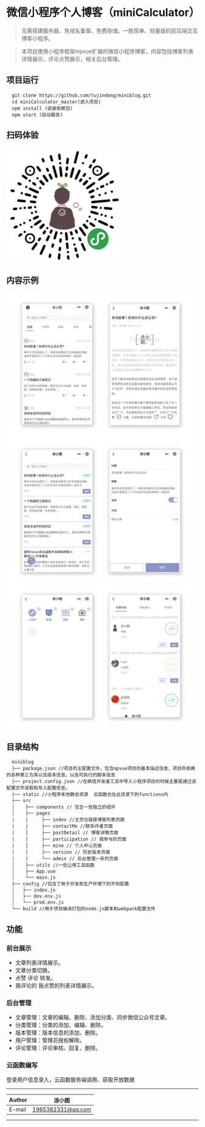 # 微信小程序个人博客（miniCalculator）

> 无需搭建服务器、免域名备案、免费存储。一款简单、轻量级的前后端交互博客小程序。

> 本项目使用小程序框架mpvue扩展的微信小程序博客，内容包括博客列表详情展示，评论点赞展示，相关后台管理。


## 项目运行

```
  git clone https://github.com/tujindong/miniblog.git
  cd miniCalculator_master(进入项目)
  npm install (安装依赖包)
  npm start (启动服务)
```

## 扫码体验
![小程序码](./static/example/qrcode.jpg)

## 内容示例
![列表详情](./static/example/list.jpeg)
![文章管理](./static/example/edit.jpeg)
![分类管理](./static/example/classify.jpeg)


## 目录结构
```
  miniblog
  ├── package.json //项目的主配置文件，包含mpvue项目的基本描述信息、项目所依赖的各种第三方库以及版本信息、以及可执行的脚本信息
  ├── project.config.json //在微信开发者工具中导入小程序项目的时候主要是通过该配置文件读取和写入配置信息。
  ├── static //小程序本地静态资源  云函数也在此目录下的functions内       
  ├── src
  |    ├── components // 包含一些独立的组件
  │    ├── pages
  |    │     ├── index //主页也就是博客列表页面
  |    │     ├── contactMe //联系作者页面
  |    │     ├── postDetail // 博客详情页面
  |    │     ├── participation // 我参与的页面
  |    │     ├── mine // 个人中心页面
  |    │     ├── version // 历史版本页面
  │    |     └── admin // 后台管理一系列页面
  │    ├── utils //一些公用工具函数
  │    ├── App.vue
  │    └── main.js
  ├── config //包含了用于开发和生产环境下的不同配置
  │   ├── index.js
  │   ├── dev.env.js
  │   └── prod.env.js
  └── build //用于项目编译打包的node.js脚本和webpack配置文件
```

## 功能

### 前台展示

- 文章列表详情展示。
- 文章分类切换。
- 点赞 评论 转发。
- 我评论的 我点赞的列表详情展示。

### 后台管理

- 文章管理：文章的编辑、删除、添加分类、同步微信公众号文章。
- 分类管理：分类的添加、编辑、删除。
- 版本管理：版本信息的添加、删除。
- 用户管理：管理员授权解除。
- 评论管理：评论审核、回复、删除。

### 云函数编写

登录用户信息录入，云函数服务端调用、获取开放数据

****
	
|Author|涂小图|
|---|---
|E-mail|1965382331@qq.com

****
